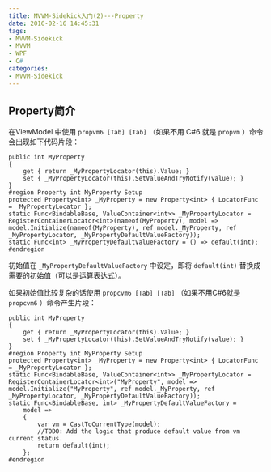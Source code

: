```yaml
---
title: MVVM-Sidekick入门(2)---Property
date: 2016-02-16 14:45:31
tags: 
- MVVM-Sidekick
- MVVM
- WPF
- C#
categories: 
- MVVM-Sidekick
---
```


## Property简介

在ViewModel 中使用 `propvm6 [Tab] [Tab]` （如果不用 C#6 就是 `propvm` ）命令会出现如下代码片段：
``` CSharp
public int MyProperty
{
    get { return _MyPropertyLocator(this).Value; }
    set { _MyPropertyLocator(this).SetValueAndTryNotify(value); }
}
#region Property int MyProperty Setup        
protected Property<int> _MyProperty = new Property<int> { LocatorFunc = _MyPropertyLocator };
static Func<BindableBase, ValueContainer<int>> _MyPropertyLocator = RegisterContainerLocator<int>(nameof(MyProperty), model => model.Initialize(nameof(MyProperty), ref model._MyProperty, ref _MyPropertyLocator, _MyPropertyDefaultValueFactory));
static Func<int> _MyPropertyDefaultValueFactory = () => default(int);
#endregion
```

初始值在 `_MyPropertyDefaultValueFactory` 中设定，即将 `default(int)` 替换成需要的初始值（可以是运算表达式）。

如果初始值比较复杂的话使用 `propcvm6 [Tab] [Tab]` （如果不用C#6就是 `propcvm6` ）命令产生片段：

``` CSharp
public int MyProperty
{
    get { return _MyPropertyLocator(this).Value; }
    set { _MyPropertyLocator(this).SetValueAndTryNotify(value); }
}
#region Property int MyProperty Setup        
protected Property<int> _MyProperty = new Property<int> { LocatorFunc = _MyPropertyLocator };
static Func<BindableBase, ValueContainer<int>> _MyPropertyLocator = RegisterContainerLocator<int>("MyProperty", model => model.Initialize("MyProperty", ref model._MyProperty, ref _MyPropertyLocator, _MyPropertyDefaultValueFactory));
static Func<BindableBase, int> _MyPropertyDefaultValueFactory =
    model =>
    {
        var vm = CastToCurrentType(model);
        //TODO: Add the logic that produce default value from vm current status.
        return default(int);
    };
#endregion
```
